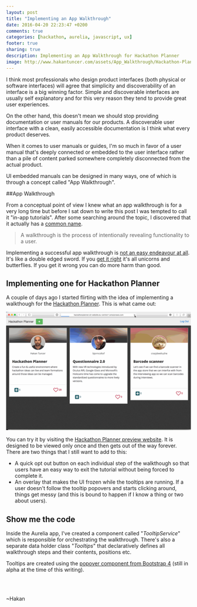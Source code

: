 ```yaml
---
layout: post
title: "Implementing an App Walkthrough"
date: 2016-04-20 22:23:47 +0200
comments: true
categories: [hackathon, aurelia, javascript, ux]
footer: true
sharing: true
description: Implementing an App Walkthrough for Hackathon Planner
image: http://www.hakantuncer.com/assets/App_Walkthrough/Hackathon-Planner-Walkthrough.gif 
---
```


I think most professionals who design product interfaces (both physical or software interfaces) will agree 
that simplicity and discoverability of an interface is a big winning factor. Simple and discoverable 
interfaces are usually self explanatory and for this very reason they tend to provide great user 
experiences.

On the other hand, this doesn't mean we should stop providing documentation or user manuals for our 
products. A discoverable user interface with a clean, easily accessible documentation is I think what
every product deserves.

When it comes to user manuals or guides, I'm so much in favor of a user manual that's deeply connected or 
embedded to the user interface rather than a pile of content parked somewhere completely disconnected from 
the actual product.

UI embedded manuals can be designed in many ways, one of which is through a concept called "App Walkthrough". 

##App Walkthrough

From a conceptual point of view I knew what an app walkthrough is for a very long time but before I sat down
to write this post I was tempted to call it "in-app tutorials". After some searching around the topic, I 
discovered that it actually has a [common name](http://www.dtelepathy.com/blog/design/ux-flows-how-when-to-design-app-walkthrough).

>A walkthrough is the process of intentionally revealing functionality to a user.

Implementing a successful app walkthrough is [not an easy endeavour at all](https://www.nngroup.com/articles/mobile-instructional-overlay/).
It's like a double edged sword. If you [get it right](http://www.webdesignerdepot.com/2014/07/how-to-design-a-successful-web-app-walkthrough/) 
it's all unicorns and butterflies. If you get it wrong you can do more harm than good.

## Implementing one for Hackathon Planner

A couple of days ago I started flirting with the idea of implementing a walkthough for the [Hackathon 
Planner](https://github.com/hakant/HackathonPlanner). This is what came out:

![Hackathon Planner Walkthrough](/assets/App_Walkthrough/Hackathon-Planner-Walkthrough.gif)

You can try it by visiting the [Hackathon Planner preview website](http://hackathonplanner.s3-website.eu-central-1.amazonaws.com/).
It is designed to be viewed only once and then gets out of the way forever. There are two things that I still 
want to add to this:
 
* A quick opt out button on each individual step of the walkthough so that users have an easy way to exit 
the tutorial without being forced to complete it.
* An overlay that makes the UI frozen while the tooltips are running. If a user doesn't follow the 
tooltip popovers and starts clicking around, things get messy (and this is bound to happen if I 
know a thing or two about users).

## Show me the code

Inside the Aurelia app, I've created a component called "_TooltipService_" which is responsible for 
orchestrating the walkthrough. There's also a separate data holder class "_Tooltips_" that declaratively defines all walkthrough 
steps and their contents, positions etc.

Tooltips are created using the [popover component from Bootstrap 4](http://v4-alpha.getbootstrap.com/components/popovers/) 
(still in alpha at the time of this writing).

<br/>
<script src="https://gist.github.com/hakant/48a5b7c5a4e4f34102f393fbd80dc783.js"></script>

<br/>
<script src="https://gist.github.com/hakant/36345d12467d304e29e444430a8bf747.js"></script> 

~Hakan

  